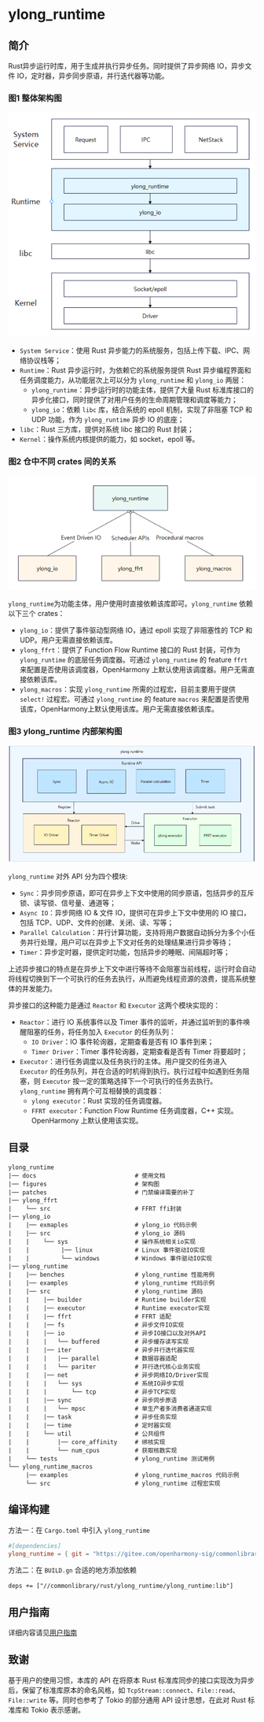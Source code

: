 # ylong_runtime

## 简介
Rust异步运行时库，用于生成并执行异步任务。同时提供了异步网络 IO，异步文件 IO，定时器，异步同步原语，并行迭代器等功能。

### 图1 整体架构图
![structure](./figures/structure.png)

- `System Service`：使用 Rust 异步能力的系统服务，包括上传下载、IPC、网络协议栈等；
- `Runtime`：Rust 异步运行时，为依赖它的系统服务提供 Rust 异步编程界面和任务调度能力，从功能层次上可以分为 `ylong_runtime` 和 `ylong_io` 两层：
  - `ylong_runtime`：异步运行时的功能主体，提供了大量 Rust 标准库接口的异步化接口，同时提供了对用户任务的生命周期管理和调度等能力；
  - `ylong_io`：依赖 `libc` 库，结合系统的 epoll 机制，实现了非阻塞 TCP 和 UDP 功能，作为 `ylong_runtime` 异步 IO 的底座；
- `libc`：Rust 三方库，提供对系统 libc 接口的 Rust 封装；
- `Kernel`：操作系统内核提供的能力，如 socket，epoll 等。

### 图2 仓中不同 crates 间的关系
![inner_dependencies](./figures/inner_dependencies.png)

`ylong_runtime`为功能主体，用户使用时直接依赖该库即可。`ylong_runtime` 依赖以下三个 crates：

- `ylong_io`：提供了事件驱动型网络 IO，通过 epoll 实现了非阻塞性的 TCP 和 UDP。用户无需直接依赖该库。
- `ylong_ffrt`：提供了 Function Flow Runtime 接口的 Rust 封装，可作为 `ylong_runtime` 的底层任务调度器。可通过 `ylong_runtime` 的 feature `ffrt` 来配置是否使用该调度器，OpenHarmony 上默认使用该调度器。用户无需直接依赖该库。
- `ylong_macros`：实现 `ylong_runtime` 所需的过程宏，目前主要用于提供 `select!` 过程宏。可通过 `ylong_runtime` 的 feature `macros` 来配置是否使用该库，OpenHarmony上默认使用该库。用户无需直接依赖该库。

### 图3 ylong_runtime 内部架构图
![runtime_framework](./figures/runtime_framework.png)

`ylong_runtime` 对外 API 分为四个模块:

- `Sync`：异步同步原语，即可在异步上下文中使用的同步原语，包括异步的互斥锁、读写锁、信号量、通道等；
- `Async IO`：异步网络 IO & 文件 IO，提供可在异步上下文中使用的 IO 接口，包括 TCP、UDP、文件的创建、关闭、读、写等；
- `Parallel Calculation`：并行计算功能，支持将用户数据自动拆分为多个小任务并行处理，用户可以在异步上下文对任务的处理结果进行异步等待；
- `Timer`：异步定时器，提供定时功能，包括异步的睡眠、间隔超时等；

上述异步接口的特点是在异步上下文中进行等待不会阻塞当前线程，运行时会自动将线程切换到下一个可执行的任务去执行，从而避免线程资源的浪费，提高系统整体的并发能力。

异步接口的这种能力是通过 `Reactor` 和 `Executor` 这两个模块实现的：

- `Reactor`：进行 IO 系统事件以及 Timer 事件的监听，并通过监听到的事件唤醒阻塞的任务，将任务加入 `Executor` 的任务队列：
  - `IO Driver`：IO 事件轮询器，定期查看是否有 IO 事件到来；
  - `Timer Driver`：Timer 事件轮询器，定期查看是否有 Timer 将要超时；
- `Executor`：进行任务调度以及任务执行的主体。用户提交的任务进入 `Executor` 的任务队列，并在合适的时机得到执行。执行过程中如遇到任务阻塞，则 `Executor` 按一定的策略选择下一个可执行的任务去执行。 `ylong_runtime` 拥有两个可互相替换的调度器：
  - `ylong executor`：Rust 实现的任务调度器。
  - `FFRT executor`：Function Flow Runtime 任务调度器，C++ 实现。OpenHarmony 上默认使用该实现。

## 目录
```
ylong_runtime
|── docs                            # 使用文档
|── figures                         # 架构图
|── patches                         # 门禁编译需要的补丁
|── ylong_ffrt
|    └── src                        # FFRT ffi封装
|── ylong_io
|    |── exmaples                   # ylong_io 代码示例
|    |── src                        # ylong_io 源码
|    |    └── sys                   # 操作系统相关io实现
|    |         |── linux            # Linux 事件驱动IO实现
|    |         └── windows          # Windows 事件驱动IO实现
|── ylong_runtime                   
|    |── benches                    # ylong_runtime 性能用例
|    |── examples                   # ylong_runtime 代码示例
|    |── src                        # ylong_runtime 源码
|    |    |── builder               # Runtime builder实现
|    |    |── executor              # Runtime executor实现
|    |    |── ffrt                  # FFRT 适配
|    |    |── fs                    # 异步文件IO实现
|    |    |── io                    # 异步IO接口以及对外API
|    |    |   └── buffered          # 异步缓存读写实现
|    |    |── iter                  # 异步并行迭代器实现
|    |    |   |── parallel          # 数据容器适配
|    |    |   └── pariter           # 并行迭代核心业务实现
|    |    |── net                   # 异步网络IO/Driver实现
|    |    |   └── sys               # 系统IO异步实现
|    |    |       └── tcp           # 异步TCP实现
|    |    |── sync                  # 异步同步原语
|    |    |   └── mpsc              # 单生产者多消费者通道实现
|    |    |── task                  # 异步任务实现
|    |    |── time                  # 定时器实现
|    |    └── util                  # 公共组件
|    |        |── core_affinity     # 绑核实现
|    |        └── num_cpus          # 获取核数实现
|    └── tests                      # ylong_runtime 测试用例
└── ylong_runtime_macros
     |── examples                   # ylong_runtime_macros 代码示例
     └── src                        # ylong_runtime 过程宏实现
```

## 编译构建

方法一：在 `Cargo.toml` 中引入 `ylong_runtime`

```toml
#[dependencies]
ylong_runtime = { git = "https://gitee.com/openharmony-sig/commonlibrary_rust_ylong_runtime.git", features = ["full"]}
```

方法二：在 `BUILD.gn` 合适的地方添加依赖

```
deps += ["//commonlibrary/rust/ylong_runtime/ylong_runtime:lib"]
```

## 用户指南

详细内容请见[用户指南](./docs/user_guide.md)

## 致谢

基于用户的使用习惯，本库的 API 在将原本 Rust 标准库同步的接口实现改为异步后，保留了标准库原本的命名风格，如 ``TcpStream::connect``、``File::read``、``File::write`` 等。同时也参考了 Tokio 的部分通用 API 设计思想，在此对 Rust 标准库和 Tokio 表示感谢。

